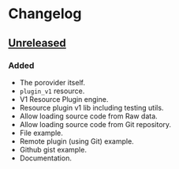 # Changelog

## [Unreleased]

### Added

- The porovider itself.
- `plugin_v1` resource.
- V1 Resource Plugin engine.
- Resource plugin v1 lib including testing utils.
- Allow loading source code from Raw data.
- Allow loading source code from Git repository.
- File example.
- Remote plugin (using Git) example.
- Github gist example.
- Documentation.


[unreleased]: https://github.com/slok/terraform-provider-goplugin/compare/v0.1.0...HEAD
[v0.1.0]: https://github.com/slok/terraform-provider-goplugin/releases/tag/v0.1.0
